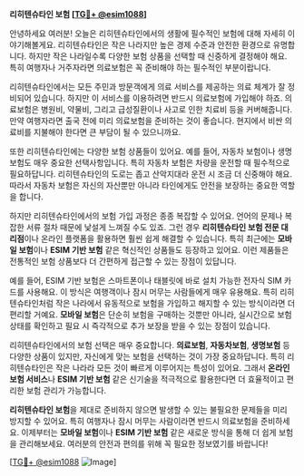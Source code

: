 **리히텐슈타인 보험 [[TG💪+ @esim1088](https://t.me/s/esim1088)]**

안녕하세요 여러분! 오늘은 리히텐슈타인에서의 생활에 필수적인 보험에 대해 자세히 이야기해볼게요. 리히텐슈타인은 작은 나라지만 높은 경제 수준과 안전한 환경으로 유명합니다. 하지만 작은 나라일수록 다양한 보험 상품을 선택할 때 신중하게 결정해야 해요. 특히 여행자나 거주자라면 의료보험은 꼭 준비해야 하는 필수적인 부분이랍니다.

리히텐슈타인에서는 모든 주민과 방문객에게 의료 서비스를 제공하는 의료 체계가 잘 정비되어 있습니다. 하지만 이 서비스를 이용하려면 반드시 의료보험에 가입해야 하죠. 의료보험은 병원비, 약물비, 그리고 급성질환이나 사고로 인한 치료비 등을 커버해줍니다. 만약 여행자라면 출국 전에 미리 의료보험을 준비하는 것이 좋습니다. 현지에서 비싼 의료비를 지불해야 한다면 큰 부담이 될 수 있으니까요.

또한 리히텐슈타인에는 다양한 보험 상품들이 있어요. 예를 들어, 자동차 보험이나 생명보험도 매우 중요한 선택사항입니다. 특히 자동차 보험은 차량을 운전할 때 필수적으로 필요하답니다. 리히텐슈타인의 도로는 좁고 산악지대라 운전 시 조금 더 신중해야 해요. 따라서 자동차 보험은 자신의 자산뿐만 아니라 타인에게도 안전을 보장하는 중요한 역할을 합니다.

하지만 리히텐슈타인에서의 보험 가입 과정은 종종 복잡할 수 있어요. 언어의 문제나 복잡한 서류 절차 때문에 낯설게 느껴질 수도 있죠. 그런 경우 **리히텐슈타인 보험 전문 대리점**이나 온라인 플랫폼을 활용하면 훨씬 쉽게 해결할 수 있습니다. 특히 최근에는 **모바일 보험**이나 **ESIM 기반 보험** 같은 혁신적인 상품들도 등장하고 있어요. 이런 제품들은 전통적인 보험 상품보다 더 간편하게 접근할 수 있는 장점이 있답니다.

예를 들어, ESIM 기반 보험은 스마트폰이나 태블릿에 바로 설치 가능한 전자식 SIM 카드를 사용해요. 이 방식은 여행객이나 잠시 머무는 사람들에게 매우 유용해요. 특히 리히텐슈타인처럼 작은 나라에서 유동적으로 보험을 가입하고 해지할 수 있는 방식이라면 더 편리할 거예요. **모바일 보험**은 단순히 보험을 구매하는 것뿐만 아니라, 실시간으로 보험 상태를 확인하고 필요 시 즉각적으로 추가 보장을 받을 수 있는 장점이 있습니다.

리히텐슈타인에서의 보험 선택은 매우 중요합니다. **의료보험**, **자동차보험**, **생명보험** 등 다양한 상품이 있지만, 자신에게 맞는 보험을 선택하는 것이 가장 중요하답니다. 특히 리히텐슈타인은 작은 나라라 모든 것이 빠르게 이루어지는 특성이 있어요. 그래서 **온라인 보험 서비스**나 **ESIM 기반 보험** 같은 신기술을 적극적으로 활용한다면 더 효율적이고 편리한 보험 관리가 가능합니다.

**리히텐슈타인 보험**을 제대로 준비하지 않으면 발생할 수 있는 불필요한 문제들을 미리 방지할 수 있어요. 특히 여행자나 잠시 머무는 사람이라면 반드시 의료보험을 준비하세요. 이제부터는 **모바일 보험**이나 **ESIM 기반 보험** 같은 새로운 방식을 통해 더 쉽게 보험을 관리해보세요. 여러분의 안전과 편의를 위해 꼭 필요한 정보였기를 바랍니다!

[[TG💪+ @esim1088](https://t.me/s/esim1088) ![Image](https://i.postimg.cc/Y0z9fWf4/image.png)]